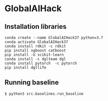 # GlobalAIHack

## Installation libraries

```
conda create --name GlobalAIHack37 python=3.7
conda activate GlobalAIHack37
conda install rdkit -c rdkit
pip install xgboost catboost
pip install -U scikit-learn
conda install -c dglteam dgl
conda install pytorch  -c pytorch
pip install dgllife
```

## Running baseline

```(bash)
$ python3 src.baselines.run_baseline
```
